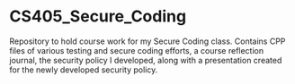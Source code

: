# CS405_Secure_Coding
Repository to hold course work for my Secure Coding class. Contains CPP files of various testing and secure coding efforts, a course reflection journal, the security policy I developed, along with a presentation created for the newly developed security policy.

